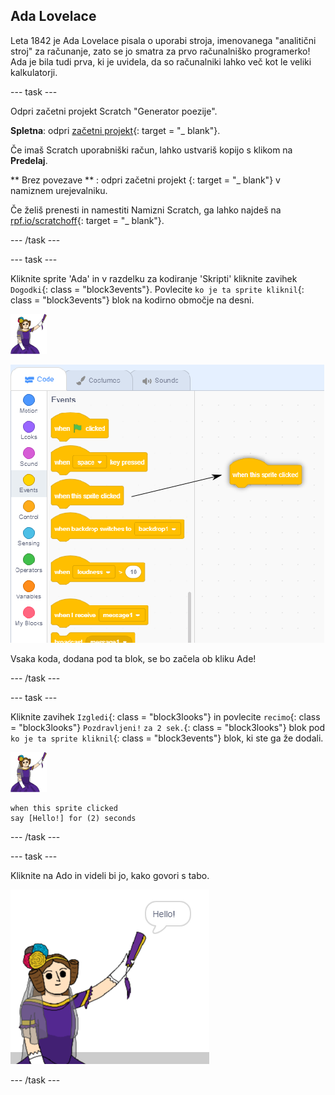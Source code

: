 ## Ada Lovelace

Leta 1842 je Ada Lovelace pisala o uporabi stroja, imenovanega "analitični stroj" za računanje, zato se jo smatra za prvo računalniško programerko! Ada je bila tudi prva, ki je uvidela, da so računalniki lahko več kot le veliki kalkulatorji.

\--- task \---

Odpri začetni projekt Scratch "Generator poezije".

**Spletna**: odpri [začetni projekt](http://rpf.io/poetry-on){: target = "_ blank"}.

Če imaš Scratch uporabniški račun, lahko ustvariš kopijo s klikom na **Predelaj**.

** Brez povezave ** : odpri začetni projekt [ ](http://rpf.io/p/en/beat-the-goalie-go) {: target = "_ blank"} v namiznem urejevalniku.

Če želiš prenesti in namestiti Namizni Scratch, ga lahko najdeš na [rpf.io/scratchoff](http://rpf.io/scratchoff){: target = "_ blank"}.

\--- /task \---

\--- task \---

Kliknite sprite 'Ada' in v razdelku za kodiranje 'Skripti' kliknite zavihek `Dogodki`{: class = "block3events"}. Povlecite `ko je ta sprite kliknil`{: class = "block3events"} blok na kodirno območje na desni.

![ada sprite](images/ada-sprite.png)

![vlečenje, ko je ta sprite kliknil blok](images/poetry-click.png)

Vsaka koda, dodana pod ta blok, se bo začela ob kliku Ade!

\--- /task \---

\--- task \---

Kliknite zavihek `Izgledi`{: class = "block3looks"} in povlecite `recimo`{: class = "block3looks"} `Pozdravljeni!` `za 2 sek.`{: class = "block3looks"} blok pod `ko je ta sprite kliknil`{: class = "block3events"} blok, ki ste ga že dodali.

![ada sprite](images/ada-sprite.png)

```blocks3
when this sprite clicked
say [Hello!] for (2) seconds
```

\--- /task \---

\--- task \---

Kliknite na Ado in videli bi jo, kako govori s tabo.

![posnetek zaslona](images/poetry-say-test.png)

\--- /task \---